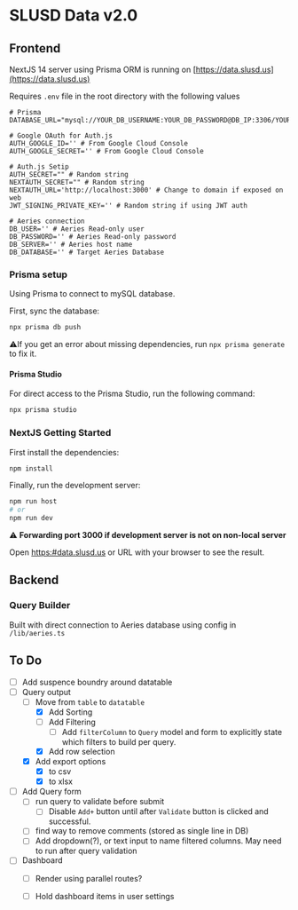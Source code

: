 # SLUSD Data v2.0

## Frontend

NextJS 14 server using Prisma ORM is running on [https://data.slusd.us](https://data.slusd.us)

Requires `.env` file in the root directory with the following values

```.env
# Prisma
DATABASE_URL="mysql://YOUR_DB_USERNAME:YOUR_DB_PASSWORD@DB_IP:3306/YOUR_DATABASE_SCHEMA_NAME"

# Google OAuth for Auth.js
AUTH_GOOGLE_ID='' # From Google Cloud Console
AUTH_GOOGLE_SECRET='' # From Google Cloud Console

# Auth.js Setip
AUTH_SECRET="" # Random string
NEXTAUTH_SECRET="" # Random string
NEXTAUTH_URL='http://localhost:3000' # Change to domain if exposed on web
JWT_SIGNING_PRIVATE_KEY='' # Random string if using JWT auth

# Aeries connection
DB_USER='' # Aeries Read-only user
DB_PASSWORD='' # Aeries Read-only password
DB_SERVER='' # Aeries host name
DB_DATABASE='' # Target Aeries Database

```

### Prisma  setup

Using Prisma to connect to mySQL database.

First, sync the database:

```bash
npx prisma db push

```

:warning:If you get an error about missing dependencies, run `npx prisma generate` to fix it.

#### Prisma Studio

For direct access to the Prisma Studio, run the following command:

```bash
npx prisma studio
```

### NextJS Getting Started

First install the dependencies:

```bash
npm install
```

Finally, run the development server:

```bash
npm run host
# or
npm run dev
```

:warning: **Forwarding port 3000 if development server is not on non-local server**

Open [https:#data.slusd.us](https:#data.slusd.us) or URL with your browser to see the result.

## Backend

### Query Builder

Built with direct connection to Aeries database using config in `/lib/aeries.ts`

## To Do

- [ ] Add suspence boundry around datatable
- [ ] Query output
  - [ ] Move from `table` to `datatable`
    - [x] Add Sorting
    - [ ] Add Filtering
      - [ ] Add `filterColumn` to `Query` model and form to explicitly state which filters to build per query.
    - [x] Add row selection
  - [x] Add export options
    - [x] to csv
    - [x] to xlsx
- [ ] Add Query form
  - [ ] run query to validate before submit
    - [ ] Disable `Add+` button until after `Validate` button is clicked and successful.
  - [ ] find way to remove comments (stored as single line in DB)
  - [ ] Add dropdown(?), or text input to name filtered columns. May need to run after query validation
- [ ] Dashboard
  - [ ] Render using parallel routes?
  - [ ] Hold dashboard items in user settings


